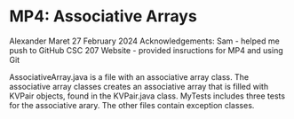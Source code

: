 # MP4: Associative Arrays

Alexander Maret
27 February 2024
Acknowledgements:
Sam - helped me push to GitHub
CSC 207 Website - provided insructions for MP4 and using Git

AssociativeArray.java is a file with an associative array class. The associative array classes creates an associative array that is filled with KVPair objects, found in the KVPair.java class.
MyTests includes three tests for the associative arary. The other files contain exception classes.
